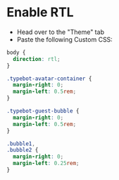 # Enable RTL

- Head over to the "Theme" tab
- Paste the following Custom CSS:

```css
body {
  direction: rtl;
}

.typebot-avatar-container {
  margin-right: 0;
  margin-left: 0.5rem;
}

.typebot-guest-bubble {
  margin-right: 0;
  margin-left: 0.5rem;
}

.bubble1,
.bubble2 {
  margin-right: 0;
  margin-left: 0.25rem;
}
```
